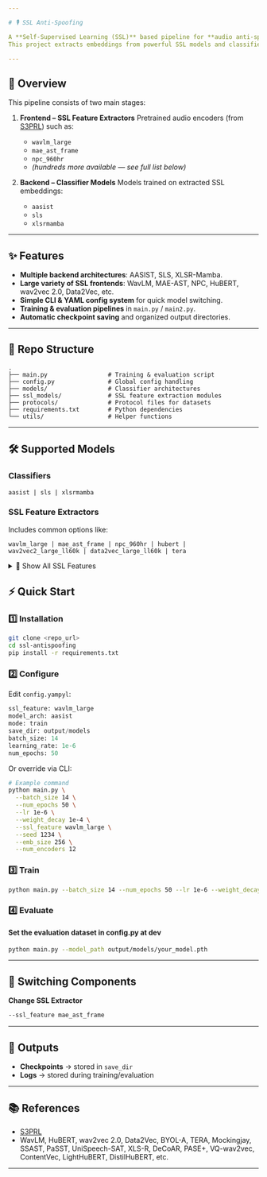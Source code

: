 ```yaml
---

# 🎙️ SSL Anti-Spoofing

A **Self-Supervised Learning (SSL)** based pipeline for **audio anti-spoofing detection**.
This project extracts embeddings from powerful SSL models and classifies them into spoofed or bona fide speech.

---
```


## 📌 Overview

This pipeline consists of two main stages:

1. **Frontend – SSL Feature Extractors**
   Pretrained audio encoders (from [S3PRL](https://github.com/s3prl/s3prl)) such as:

   * `wavlm_large`
   * `mae_ast_frame`
   * `npc_960hr`
   * *(hundreds more available — see full list below)*

2. **Backend – Classifier Models**
   Models trained on extracted SSL embeddings:

   * `aasist`
   * `sls`
   * `xlsrmamba`

---

## ✨ Features

* **Multiple backend architectures**: AASIST, SLS, XLSR-Mamba.
* **Large variety of SSL frontends**: WavLM, MAE-AST, NPC, HuBERT, wav2vec 2.0, Data2Vec, etc.
* **Simple CLI & YAML config system** for quick model switching.
* **Training & evaluation pipelines** in `main.py` / `main2.py`.
* **Automatic checkpoint saving** and organized output directories.

---

## 📂 Repo Structure

```
.
├── main.py                 # Training & evaluation script
├── config.py               # Global config handling
├── models/                 # Classifier architectures
├── ssl_models/             # SSL feature extraction modules
├── protocols/              # Protocol files for datasets
├── requirements.txt        # Python dependencies
└── utils/                  # Helper functions
```

---

## 🛠 Supported Models

### Classifiers

```
aasist | sls | xlsrmamba
```

### SSL Feature Extractors

Includes common options like:

```
wavlm_large | mae_ast_frame | npc_960hr | hubert | wav2vec2_large_ll60k | data2vec_large_ll60k | tera
```

<details>
<summary>📜 Show All SSL Features</summary>

```
apc | apc_360hr | apc_960hr | apc_local | apc_url | ast | audio_albert | audio_albert_960hr | audio_albert_local | audio_albert_logMelBase_T_share_AdamW_b32_1m_960hr_drop1 | audio_albert_url | baseline | baseline_local | byol_a_1024 | byol_a_2048 | byol_a_512 | byol_s_cvt | byol_s_default | byol_s_resnetish34 | contentvec | contentvec_km100 | contentvec_km500 | cpc_local | cpc_url | customized_upstream | cvhubert | data2vec | data2vec_base_960 | data2vec_custom | data2vec_large_ll60k | data2vec_local | data2vec_url | decoar | decoar2 | decoar2_custom | decoar2_local | decoar2_url | decoar_custom | decoar_layers | decoar_layers_custom | decoar_layers_local | decoar_layers_url | decoar_local | decoar_url | discretebert | distilhubert | distilhubert_base | distiller_local | distiller_url | espnet_hubert_base_iter0 | espnet_hubert_base_iter1 | espnet_hubert_custom | espnet_hubert_large_gs_ll60k | espnet_hubert_local | fbank | fbank_no_cmvn | hf_hubert_custom | hf_wav2vec2_custom | hubert | hubert_base | hubert_base_robust_mgr | hubert_custom | hubert_large_ll60k | hubert_local | hubert_url | lighthubert | lighthubert_base | lighthubert_local | lighthubert_small | lighthubert_stage1 | lighthubert_url | linear | mae_ast_frame | mae_ast_local | mae_ast_patch | mae_ast_url | mel | mfcc | mhubert_base_vp_en_es_fr_it3 | mockingjay | mockingjay_100hr | mockingjay_960hr | mockingjay_local | mockingjay_logMelBase_T_AdamW_b32_1m_960hr | mockingjay_logMelBase_T_AdamW_b32_1m_960hr_drop1 | mockingjay_logMelBase_T_AdamW_b32_1m_960hr_seq3k | mockingjay_logMelBase_T_AdamW_b32_200k_100hr | mockingjay_logMelLinearLarge_T_AdamW_b32_500k_360hr_drop1 | mockingjay_origin | mockingjay_url | modified_cpc | mos_apc | mos_apc_local | mos_apc_url | mos_tera | mos_tera_local | mos_tera_url | mos_wav2vec2 | mos_wav2vec2_local | mos_wav2vec2_url | ms_hubert | multires_hubert_base | multires_hubert_custom | multires_hubert_large | multires_hubert_local | multires_hubert_multilingual_base | multires_hubert_multilingual_large400k | multires_hubert_multilingual_large600k | npc | npc_360hr | npc_960hr | npc_local | npc_url | pase_local | pase_plus | pase_url | passt_base | passt_base20sec | passt_base2level | passt_base2levelmel | passt_base30sec | passt_hop100base | passt_hop100base2lvl | passt_hop100base2lvlmel | passt_hop160base | passt_hop160base2lvl | passt_hop160base2lvlmel | spectrogram | ssast_frame_base | ssast_patch_base | stft_mag | tera | tera_100hr | tera_960hr | tera_fbankBase_T_F_AdamW_b32_200k_100hr | tera_local | tera_logMelBase_T_F_AdamW_b32_1m_960hr | tera_logMelBase_T_F_AdamW_b32_1m_960hr_drop1 | tera_logMelBase_T_F_AdamW_b32_1m_960hr_seq3k | tera_logMelBase_T_F_AdamW_b32_200k_100hr | tera_logMelBase_T_F_M_AdamW_b32_1m_960hr_drop1 | tera_logMelBase_T_F_M_AdamW_b32_200k_100hr | tera_url | timit_posteriorgram | unispeech_sat | unispeech_sat_base | unispeech_sat_base_plus | unispeech_sat_large | unispeech_sat_local | unispeech_sat_url | vggish | vq_apc | vq_apc_360hr | vq_apc_960hr | vq_apc_url | vq_wav2vec | vq_wav2vec_custom | vq_wav2vec_gumbel | vq_wav2vec_kmeans | vq_wav2vec_kmeans_roberta | wav2vec | wav2vec2 | wav2vec2_base_960 | wav2vec2_base_s2st_en_librilight | wav2vec2_base_s2st_es_voxpopuli | wav2vec2_conformer_large_s2st_en_librilight | wav2vec2_conformer_large_s2st_es_voxpopuli | wav2vec2_conformer_relpos | wav2vec2_conformer_rope | wav2vec2_custom | wav2vec2_large_960 | wav2vec2_large_ll60k | wav2vec2_large_lv60_cv_swbd_fsh | wav2vec2_large_voxpopuli_100k | wav2vec2_local | wav2vec2_url | wav2vec_custom | wav2vec_large | wav2vec_local | wav2vec_url | wavlablm_ek_40k | wavlablm_mk_40k | wavlablm_ms_40k | wavlm | wavlm_base | wavlm_base_plus | wavlm_large | wavlm_local | wavlm_url | xls_r_1b | xls_r_2b | xls_r_300m | xlsr_53
```

</details>


## ⚡ Quick Start

### 1️⃣ Installation

```bash
git clone <repo_url>
cd ssl-antispoofing
pip install -r requirements.txt
```

### 2️⃣ Configure

Edit `config.yampyl`:

```config.py
ssl_feature: wavlm_large
model_arch: aasist
mode: train
save_dir: output/models
batch_size: 14
learning_rate: 1e-6
num_epochs: 50
```

Or override via CLI:

```bash
# Example command
python main.py \
  --batch_size 14 \
  --num_epochs 50 \
  --lr 1e-6 \
  --weight_decay 1e-4 \
  --ssl_feature wavlm_large \
  --seed 1234 \
  --emb_size 256 \
  --num_encoders 12
```

### 3️⃣ Train

```bash
python main.py --batch_size 14 --num_epochs 50 --lr 1e-6 --weight_decay 1e-4 --ssl_feature wavlm_large --seed 1234 --emb_size 256 --num_encoders 12
```

### 4️⃣ Evaluate

#### Set the evaluation dataset in config.py at dev 
```bash
python main.py --model_path output/models/your_model.pth
```

---

## 🔄 Switching Components

**Change SSL Extractor**


```bash
--ssl_feature mae_ast_frame
```
---

## 📂 Outputs

* **Checkpoints** → stored in `save_dir`
* **Logs** → stored during training/evaluation

---

## 📚 References

* [S3PRL](https://github.com/s3prl/s3prl)
* WavLM, HuBERT, wav2vec 2.0, Data2Vec, BYOL-A, TERA, Mockingjay, SSAST, PaSST, UniSpeech-SAT, XLS-R, DeCoAR, PASE+, VQ-wav2vec, ContentVec, LightHuBERT, DistilHuBERT, etc.

---

